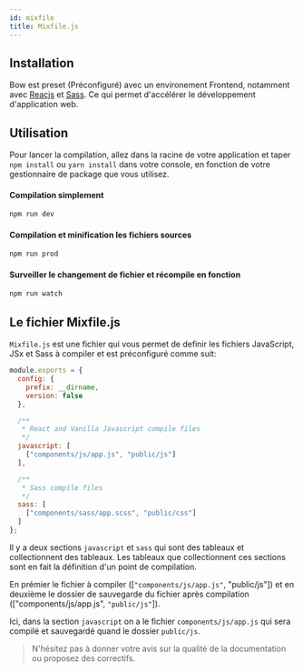 ```yaml
---
id: mixfile
title: Mixfile.js
---
```


## Installation

Bow est preset (Préconfiguré) avec un environement Frontend, notamment avec [Reacjs](https://reactjs.org) et [Sass](https://sass-lang.com). Ce qui permet d'accélérer le développement d'application web.

## Utilisation

Pour lancer la compilation, allez dans la racine de votre application et taper `npm install` ou `yarn install` dans votre console, en fonction de votre gestionnaire de package que vous utilisez.

#### Compilation simplement

```bash
npm run dev
```

#### Compilation et minification les fichiers sources

```bash
npm run prod
```

#### Surveiller le changement de fichier et récompile en fonction

```bash
npm run watch
```

## Le fichier Mixfile.js

`Mixfile.js` est une fichier qui vous permet de definir les fichiers JavaScript, JSx et Sass à compiler et est préconfiguré comme suit:

```js
module.exports = {
  config: {
    prefix: __dirname,
    version: false
  },

  /**
   * React and Vanilla Javascript compile files
   */
  javascript: [
    ["components/js/app.js", "public/js"]
  ],

  /**
   * Sass compile files
   */
  sass: [
    ["components/sass/app.scss", "public/css"]
  ]
};
```

Il y a deux sections `javascript` et `sass` qui sont des tableaux et collectionnent des tableaux. Les tableaux que collectionnent ces sections sont en fait la définition d'un point de compilation.

En prémier le fichier à compiler ([`"components/js/app.js"`, "public/js"]) et en deuxième le dossier de sauvegarde du fichier après compilation (["components/js/app.js", `"public/js"`]).

Ici, dans la section `javascript` on a le fichier `components/js/app.js` qui sera compilé et sauvegardé quand le dossier `public/js`.

> N'hésitez pas à donner votre avis sur la qualité de la documentation ou proposez des correctifs.